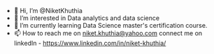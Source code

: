 - 👋 Hi, I’m @NiketKhuthia
- 👀 I’m interested in Data analytics and data science
- 🌱 I’m currently learning Data Science master's certification course.
- 📫 How to reach me on niket.khuthia@yahoo.com
connect me on linkedIn - https://www.linkedin.com/in/niket-khuthia/

<!---
NiketKhuthia/NiketKhuthia is a ✨ special ✨ repository because its `README.md` (this file) appears on your GitHub profile.
You can click the Preview link to take a look at your changes.
--->
